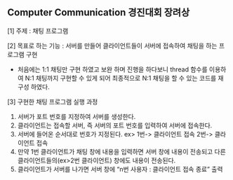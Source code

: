 ## Computer Communication 경진대회 장려상

[1] 주제 : 채팅 프로그램

[2] 목표로 하는 기능
: 서버를 만들어 클라이언트들이 서버에 접속하여 채팅을 하는 프로그램 구현
- 처음에는 1:1 채팅만 구현 하였고 보완 하며 진행을 하다보니 thread 함수를 이용하여 N:1 채팅까지 구현할 수 있게 되어 최종적으로 N:1 채팅을 할 수 있는 코드를 재구성 하였다.
  
[3] 구현한 채팅 프로그램 실행 과정
 1. 서버가 포트 번호를 지정하여 서버를 생성한다.
 2. 클라이언트는 접속할 서버, 즉 서버의 포트 번호를 입력하여 서버에 접속한다.
 3. 서버에 들어온 순서대로 번호가 지정된다.
    ex> 1번-> 클라이언트 접속
         2번-> 클라이언트 접속
 4. 만약 1번 클라이언트가 채팅 창에 내용을 입력하면 서버 창에 내용이 전송되고 다른 클라이언트들의(ex>2번 클라이언트) 창에도 내용이 전송된다.
 5. 클라이언트가 서버를 나가면 서버 창에 “n번 사용자 : 클라이언트 접속 종료” 출력
